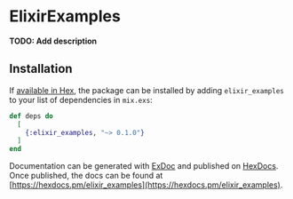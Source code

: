 # ElixirExamples

**TODO: Add description**

## Installation

If [available in Hex](https://hex.pm/docs/publish), the package can be installed
by adding `elixir_examples` to your list of dependencies in `mix.exs`:

```elixir
def deps do
  [
    {:elixir_examples, "~> 0.1.0"}
  ]
end
```

Documentation can be generated with [ExDoc](https://github.com/elixir-lang/ex_doc)
and published on [HexDocs](https://hexdocs.pm). Once published, the docs can
be found at [https://hexdocs.pm/elixir_examples](https://hexdocs.pm/elixir_examples).

